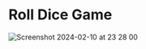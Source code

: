 # Roll Dice Game
![Screenshot 2024-02-10 at 23 28 00](https://github.com/miloraddjordjevic95/roll-dice/assets/49990887/7832bf16-745f-4014-af06-7aae77e212f5)
